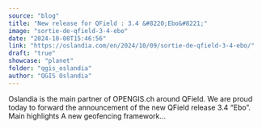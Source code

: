 ```yaml
---
source: "blog"
title: "New release for QField : 3.4 &#8220;Ebo&#8221;"
image: "sortie-de-qfield-3-4-ebo"
date: "2024-10-08T15:46:56"
link: "https://oslandia.com/en/2024/10/09/sortie-de-qfield-3-4-ebo/"
draft: "true"
showcase: "planet"
folder: "qgis_oslandia"
author: "QGIS Oslandia"
---
```


Oslandia is the main partner of OPENGIS.ch around QField. We are proud today to forward the announcement of the new QField release 3.4 &#8220;Ebo&#8221;. Main highlights A new geofencing framework...
